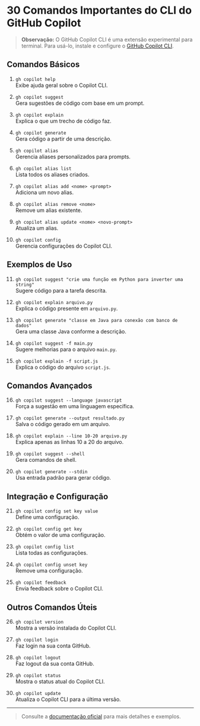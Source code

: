 # 30 Comandos Importantes do CLI do GitHub Copilot

> **Observação:** O GitHub Copilot CLI é uma extensão experimental para terminal. Para usá-lo, instale e configure o [GitHub Copilot CLI](https://docs.github.com/pt/copilot/github-copilot-in-the-cli/getting-started-with-github-copilot-in-the-cli).

## Comandos Básicos

1. `gh copilot help`  
    Exibe ajuda geral sobre o Copilot CLI.

2. `gh copilot suggest`  
    Gera sugestões de código com base em um prompt.

3. `gh copilot explain`  
    Explica o que um trecho de código faz.

4. `gh copilot generate`  
    Gera código a partir de uma descrição.

5. `gh copilot alias`  
    Gerencia aliases personalizados para prompts.

6. `gh copilot alias list`  
    Lista todos os aliases criados.

7. `gh copilot alias add <nome> <prompt>`  
    Adiciona um novo alias.

8. `gh copilot alias remove <nome>`  
    Remove um alias existente.

9. `gh copilot alias update <nome> <novo-prompt>`  
    Atualiza um alias.

10. `gh copilot config`  
     Gerencia configurações do Copilot CLI.

## Exemplos de Uso

11. `gh copilot suggest "crie uma função em Python para inverter uma string"`  
     Sugere código para a tarefa descrita.

12. `gh copilot explain arquivo.py`  
     Explica o código presente em `arquivo.py`.

13. `gh copilot generate "classe em Java para conexão com banco de dados"`  
     Gera uma classe Java conforme a descrição.

14. `gh copilot suggest -f main.py`  
     Sugere melhorias para o arquivo `main.py`.

15. `gh copilot explain -f script.js`  
     Explica o código do arquivo `script.js`.

## Comandos Avançados

16. `gh copilot suggest --language javascript`  
     Força a sugestão em uma linguagem específica.

17. `gh copilot generate --output resultado.py`  
     Salva o código gerado em um arquivo.

18. `gh copilot explain --line 10-20 arquivo.py`  
     Explica apenas as linhas 10 a 20 do arquivo.

19. `gh copilot suggest --shell`  
     Gera comandos de shell.

20. `gh copilot generate --stdin`  
     Usa entrada padrão para gerar código.

## Integração e Configuração

21. `gh copilot config set key value`  
     Define uma configuração.

22. `gh copilot config get key`  
     Obtém o valor de uma configuração.

23. `gh copilot config list`  
     Lista todas as configurações.

24. `gh copilot config unset key`  
     Remove uma configuração.

25. `gh copilot feedback`  
     Envia feedback sobre o Copilot CLI.

## Outros Comandos Úteis

26. `gh copilot version`  
     Mostra a versão instalada do Copilot CLI.

27. `gh copilot login`  
     Faz login na sua conta GitHub.

28. `gh copilot logout`  
     Faz logout da sua conta GitHub.

29. `gh copilot status`  
     Mostra o status atual do Copilot CLI.

30. `gh copilot update`  
     Atualiza o Copilot CLI para a última versão.

---

> Consulte a [documentação oficial](https://docs.github.com/pt/copilot/github-copilot-in-the-cli) para mais detalhes e exemplos.

